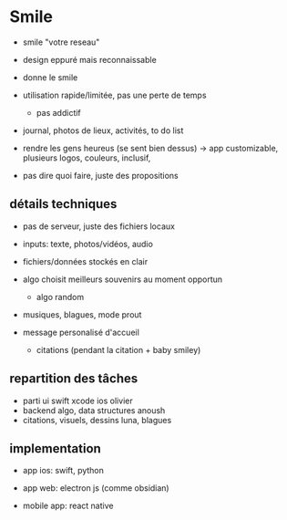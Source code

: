 # Smile

- smile "votre reseau"
- design eppuré mais reconnaissable
- donne le smile
- utilisation rapide/limitée, pas une perte de temps
    - pas addictif

- journal, photos de lieux, activités, to do list

- rendre les gens heureus (se sent bien dessus) -> app  customizable, plusieurs logos, couleurs, inclusif, 
- pas dire quoi faire, juste des propositions

## détails techniques

- pas de serveur, juste des fichiers locaux
- inputs: texte, photos/vidéos, audio
- fichiers/données stockés en clair

- algo choisit meilleurs souvenirs au moment opportun
    - algo random
- musiques, blagues, mode prout
- message personalisé d'accueil
    - citations (pendant la citation + baby smiley)


## repartition des tâches

- parti ui swift xcode ios olivier
- backend algo, data structures anoush
- citations, visuels, dessins luna, blagues


## implementation

- app ios: swift, python

- app web: electron js (comme obsidian)
- mobile app: react native